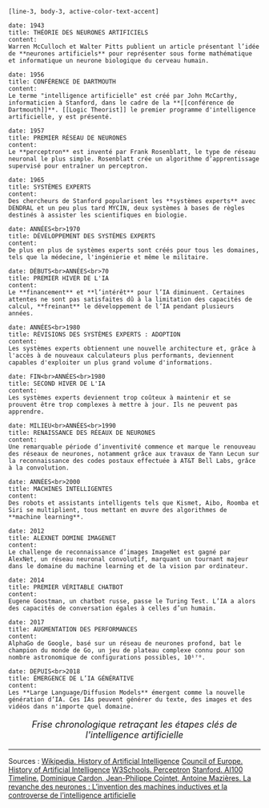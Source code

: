 ```timeline-labeled
[line-3, body-3, active-color-text-accent]

date: 1943
title: THÉORIE DES NEURONES ARTIFICIELS
content:
Warren McCulloch et Walter Pitts publient un article présentant l’idée de **neurones artificiels** pour représenter sous forme mathématique et informatique un neurone biologique du cerveau humain.

date: 1956
title: CONFÉRENCE DE DARTMOUTH
content:
Le terme "intelligence artificielle" est créé par John McCarthy, informaticien à Stanford, dans le cadre de la **[[conférence de Dartmouth]]**. [[Logic Theorist]] le premier programme d'intelligence artificielle, y est présenté.

date: 1957
title: PREMIER RÉSEAU DE NEURONES
content:
Le **perceptron** est inventé par Frank Rosenblatt, le type de réseau neuronal le plus simple. Rosenblatt crée un algorithme d’apprentissage supervisé pour entraîner un perceptron.

date: 1965
title: SYSTÈMES EXPERTS
content:
Des chercheurs de Stanford popularisent les **systèmes experts** avec DENDRAL et un peu plus tard MYCIN, deux systèmes à bases de règles destinés à assister les scientifiques en biologie.

date: ANNÉES<br>1970
title: DÉVELOPPEMENT DES SYSTÈMES EXPERTS
content:
De plus en plus de systèmes experts sont créés pour tous les domaines, tels que la médecine, l'ingénierie et même le militaire.

date: DÉBUTS<br>ANNÉES<br>70
title: PREMIER HIVER DE L'IA
content:
Le **financement** et **l’intérêt** pour l’IA diminuent. Certaines attentes ne sont pas satisfaites dû à la limitation des capacités de calcul, **freinant** le développement de l’IA pendant plusieurs années.

date: ANNÉES<br>1980
title: RÉVISIONS DES SYSTÈMES EXPERTS : ADOPTION
content:
Les systèmes experts obtiennent une nouvelle architecture et, grâce à l'accès à de nouveaux calculateurs plus performants, deviennent capables d'exploiter un plus grand volume d'informations.

date: FIN<br>ANNÉES<br>1980
title: SECOND HIVER DE L'IA
content:
Les systèmes experts deviennent trop coûteux à maintenir et se prouvent être trop complexes à mettre à jour. Ils ne peuvent pas apprendre.

date: MILIEU<br>ANNÉES<br>1990
title: RENAISSANCE DES RÉEAUX DE NEURONES
content:
Une remarquable période d’inventivité commence et marque le renouveau des réseaux de neurones, notamment grâce aux travaux de Yann Lecun sur la reconnaissance des codes postaux effectuée à AT&T Bell Labs, grâce à la convolution.

date: ANNÉES<br>2000
title: MACHINES INTELLIGENTES
content:
Des robots et assistants intelligents tels que Kismet, Aibo, Roomba et Siri se multiplient, tous mettant en œuvre des algorithmes de **machine learning**.

date: 2012
title: ALEXNET DOMINE IMAGENET
content:
Le challenge de reconnaissance d’images ImageNet est gagné par AlexNet, un réseau neuronal convolutif, marquant un tournant majeur dans le domaine du machine learning et de la vision par ordinateur.

date: 2014
title: PREMIER VÉRITABLE CHATBOT
content:
Eugene Goostman, un chatbot russe, passe le Turing Test. L’IA a alors des capacités de conversation égales à celles d’un humain.

date: 2017
title: AUGMENTATION DES PERFORMANCES
content:
AlphaGo de Google, basé sur un réseau de neurones profond, bat le champion du monde de Go, un jeu de plateau complexe connu pour son nombre astronomique de configurations possibles, 10¹⁷⁰.

date: DEPUIS<br>2018
title: ÉMERGENCE DE L’IA GÉNÉRATIVE
content:
Les **Large Language/Diffusion Models** émergent comme la nouvelle génération d’IA. Ces IAs peuvent générer du texte, des images et des vidéos dans n'importe quel domaine.
```

<p style="text-align: center; font-style: italic; font-size: 18px">Frise chronologique retraçant les étapes clés de l'intelligence artificielle</p>

---
Sources :
[Wikipedia. History of Artificial Intelligence](https://en.wikipedia.org/wiki/History_of_artificial_intelligence)
[Council of Europe. History of Artificial Intelligence](https://www.coe.int/en/web/artificial-intelligence/history-of-ai)
[W3Schools. Perceptron](https://www.w3schools.com/ai/ai_perceptrons.asp)
[Stanford. AI100 Timeline.](https://ai100.stanford.edu/about/history)
[Dominique Cardon, Jean-Philippe Cointet, Antoine Mazières. La revanche des neurones : L’invention des machines inductives et la controverse de l’intelligence artificielle ](https://www.cairn.info/revue-reseaux-2018-5-page-173.htm)
